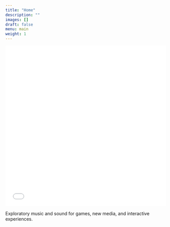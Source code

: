 ```yaml
---
title: "Home"
description: ""
images: []
draft: false
menu: main
weight: 1
---
```

<iframe src="../faultycat/index.html" style="border:0;float:middle" width="500" height="500">
</iframe>

Exploratory music and sound for games, new media, and interactive experiences. 

